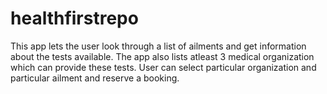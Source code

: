 # healthfirstrepo
This app lets the user look through a list of ailments and get information about the tests available. The app also lists atleast 3 medical organization which can provide these tests. User can select particular organization and particular ailment and reserve a booking.
